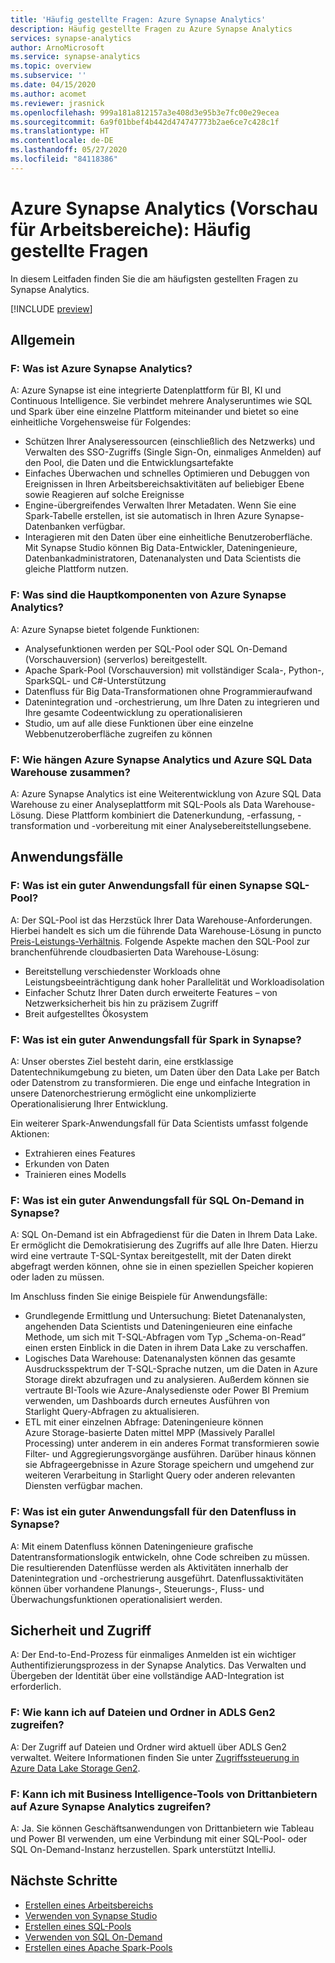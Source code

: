 ```yaml
---
title: 'Häufig gestellte Fragen: Azure Synapse Analytics'
description: Häufig gestellte Fragen zu Azure Synapse Analytics
services: synapse-analytics
author: ArnoMicrosoft
ms.service: synapse-analytics
ms.topic: overview
ms.subservice: ''
ms.date: 04/15/2020
ms.author: acomet
ms.reviewer: jrasnick
ms.openlocfilehash: 999a181a812157a3e408d3e95b3e7fc00e29ecea
ms.sourcegitcommit: 6a9f01bbef4b442d474747773b2ae6ce7c428c1f
ms.translationtype: HT
ms.contentlocale: de-DE
ms.lasthandoff: 05/27/2020
ms.locfileid: "84118386"
---
```

# <a name="azure-synapse-analytics-workspace-preview-frequently-asked-questions"></a>Azure Synapse Analytics (Vorschau für Arbeitsbereiche): Häufig gestellte Fragen

In diesem Leitfaden finden Sie die am häufigsten gestellten Fragen zu Synapse Analytics.

[!INCLUDE [preview](includes/note-preview.md)]

## <a name="general"></a>Allgemein

### <a name="q-what-is-azure-synapse-analytics"></a>F: Was ist Azure Synapse Analytics?

A: Azure Synapse ist eine integrierte Datenplattform für BI, KI und Continuous Intelligence. Sie verbindet mehrere Analyseruntimes wie SQL und Spark über eine einzelne Plattform miteinander und bietet so eine einheitliche Vorgehensweise für Folgendes:

- Schützen Ihrer Analyseressourcen (einschließlich des Netzwerks) und Verwalten des SSO-Zugriffs (Single Sign-On, einmaliges Anmelden) auf den Pool, die Daten und die Entwicklungsartefakte
- Einfaches Überwachen und schnelles Optimieren und Debuggen von Ereignissen in Ihren Arbeitsbereichsaktivitäten auf beliebiger Ebene sowie Reagieren auf solche Ereignisse
- Engine-übergreifendes Verwalten Ihrer Metadaten. Wenn Sie eine Spark-Tabelle erstellen, ist sie automatisch in Ihren Azure Synapse-Datenbanken verfügbar.
- Interagieren mit den Daten über eine einheitliche Benutzeroberfläche. Mit Synapse Studio können Big Data-Entwickler, Dateningenieure, Datenbankadministratoren, Datenanalysten und Data Scientists die gleiche Plattform nutzen.

### <a name="q-what-are-the-main-components-of-azure-synapse-analytics"></a>F: Was sind die Hauptkomponenten von Azure Synapse Analytics?

A: Azure Synapse bietet folgende Funktionen:

- Analysefunktionen werden per SQL-Pool oder SQL On-Demand (Vorschauversion) (serverlos) bereitgestellt.
- Apache Spark-Pool (Vorschauversion) mit vollständiger Scala-, Python-, SparkSQL- und C#-Unterstützung
- Datenfluss für Big Data-Transformationen ohne Programmieraufwand
- Datenintegration und -orchestrierung, um Ihre Daten zu integrieren und Ihre gesamte Codeentwicklung zu operationalisieren
- Studio, um auf alle diese Funktionen über eine einzelne Webbenutzeroberfläche zugreifen zu können

### <a name="q-how-does-azure-synapse-analytics-relate-to-azure-sql-data-warehouse"></a>F: Wie hängen Azure Synapse Analytics und Azure SQL Data Warehouse zusammen?

A: Azure Synapse Analytics ist eine Weiterentwicklung von Azure SQL Data Warehouse zu einer Analyseplattform mit SQL-Pools als Data Warehouse-Lösung. Diese Plattform kombiniert die Datenerkundung, -erfassung, -transformation und -vorbereitung mit einer Analysebereitstellungsebene.

## <a name="use-cases"></a>Anwendungsfälle

### <a name="q-what-is-a-good-use-case-for-synapse-sql-pool"></a>F: Was ist ein guter Anwendungsfall für einen Synapse SQL-Pool?

A: Der SQL-Pool ist das Herzstück Ihrer Data Warehouse-Anforderungen. Hierbei handelt es sich um die führende Data Warehouse-Lösung in puncto [Preis-Leistungs-Verhältnis](https://azure.microsoft.com/services/sql-data-warehouse/compare/). Folgende Aspekte machen den SQL-Pool zur branchenführende cloudbasierten Data Warehouse-Lösung:

- Bereitstellung verschiedenster Workloads ohne Leistungsbeeinträchtigung dank hoher Parallelität und Workloadisolation
- Einfacher Schutz Ihrer Daten durch erweiterte Features – von Netzwerksicherheit bis hin zu präzisem Zugriff
- Breit aufgestelltes Ökosystem

### <a name="q-what-is-a-good-use-case-for-spark-in-synapse"></a>F: Was ist ein guter Anwendungsfall für Spark in Synapse?

A: Unser oberstes Ziel besteht darin, eine erstklassige Datentechnikumgebung zu bieten, um Daten über den Data Lake per Batch oder Datenstrom zu transformieren. Die enge und einfache Integration in unsere Datenorchestrierung ermöglicht eine unkomplizierte Operationalisierung Ihrer Entwicklung.

Ein weiterer Spark-Anwendungsfall für Data Scientists umfasst folgende Aktionen:

- Extrahieren eines Features
- Erkunden von Daten
- Trainieren eines Modells

### <a name="q-what-is-a-good-use-case-for-sql-on-demand-in-synapse"></a>F: Was ist ein guter Anwendungsfall für SQL On-Demand in Synapse?

A: SQL On-Demand ist ein Abfragedienst für die Daten in Ihrem Data Lake. Er ermöglicht die Demokratisierung des Zugriffs auf alle Ihre Daten. Hierzu wird eine vertraute T-SQL-Syntax bereitgestellt, mit der Daten direkt abgefragt werden können, ohne sie in einen speziellen Speicher kopieren oder laden zu müssen.

Im Anschluss finden Sie einige Beispiele für Anwendungsfälle:

- Grundlegende Ermittlung und Untersuchung: Bietet Datenanalysten, angehenden Data Scientists und Dateningenieuren eine einfache Methode, um sich mit T-SQL-Abfragen vom Typ „Schema-on-Read“ einen ersten Einblick in die Daten in ihrem Data Lake zu verschaffen.
- Logisches Data Warehouse: Datenanalysten können das gesamte Ausdrucksspektrum der T-SQL-Sprache nutzen, um die Daten in Azure Storage direkt abzufragen und zu analysieren. Außerdem können sie vertraute BI-Tools wie Azure-Analysedienste oder Power BI Premium verwenden, um Dashboards durch erneutes Ausführen von Starlight Query-Abfragen zu aktualisieren.
- ETL mit einer einzelnen Abfrage: Dateningenieure können Azure Storage-basierte Daten mittel MPP (Massively Parallel Processing) unter anderem in ein anderes Format transformieren sowie Filter- und Aggregierungsvorgänge ausführen. Darüber hinaus können sie Abfrageergebnisse in Azure Storage speichern und umgehend zur weiteren Verarbeitung in Starlight Query oder anderen relevanten Diensten verfügbar machen.

### <a name="q-what-is-a-good-use-case-for-data-flow-in-synapse"></a>F: Was ist ein guter Anwendungsfall für den Datenfluss in Synapse?

A: Mit einem Datenfluss können Dateningenieure grafische Datentransformationslogik entwickeln, ohne Code schreiben zu müssen. Die resultierenden Datenflüsse werden als Aktivitäten innerhalb der Datenintegration und -orchestrierung ausgeführt. Datenflussaktivitäten können über vorhandene Planungs-, Steuerungs-, Fluss- und Überwachungsfunktionen operationalisiert werden.

## <a name="security-and-access"></a>Sicherheit und Zugriff

A: Der End-to-End-Prozess für einmaliges Anmelden ist ein wichtiger Authentifizierungsprozess in der Synapse Analytics. Das Verwalten und Übergeben der Identität über eine vollständige AAD-Integration ist erforderlich.

### <a name="q-how-do-i-get-access-to-files-and-folders-in-the-adls-gen2"></a>F: Wie kann ich auf Dateien und Ordner in ADLS Gen2 zugreifen?

A: Der Zugriff auf Dateien und Ordner wird aktuell über ADLS Gen2 verwaltet. Weitere Informationen finden Sie unter [Zugriffssteuerung in Azure Data Lake Storage Gen2](../storage/blobs/data-lake-storage-access-control.md?toc=/azure/synapse-analytics/toc.json&bc=/azure/synapse-analytics/breadcrumb/toc.json).

### <a name="q-can-i-use-third-party-business-intelligence-tools-to-access-azure-synapse-analytics"></a>F: Kann ich mit Business Intelligence-Tools von Drittanbietern auf Azure Synapse Analytics zugreifen?

A: Ja. Sie können Geschäftsanwendungen von Drittanbietern wie Tableau und Power BI verwenden, um eine Verbindung mit einer SQL-Pool- oder SQL On-Demand-Instanz herzustellen. Spark unterstützt IntelliJ.

## <a name="next-steps"></a>Nächste Schritte

- [Erstellen eines Arbeitsbereichs](quickstart-create-workspace.md)
- [Verwenden von Synapse Studio](quickstart-synapse-studio.md)
- [Erstellen eines SQL-Pools](quickstart-create-sql-pool-portal.md)
- [Verwenden von SQL On-Demand](quickstart-sql-on-demand.md)
- [Erstellen eines Apache Spark-Pools](quickstart-create-apache-spark-pool-portal.md) 
